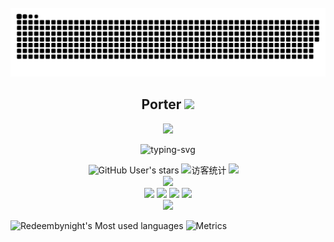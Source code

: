 <br>
<!-- 贪吃蛇代码贡献图 -->
<div align="center"><img src="https://raw.githubusercontent.com/Redeembynight/Redeembynight/output/github-contribution-grid-snake.svg" /></div>
<h2 align="center">Porter <img src="https://media.giphy.com/media/WUlplcMpOCEmTGBtBW/giphy.gif" width="30"></h2>
<!-- 敲代码的图片 -->
<div align="center" ><img order-radius="100px" src="https://cdn.jsdelivr.net/gh/sun0225SUN/photos/images/202108300019556.gif"/></div>
<p align="center">
   <img src="https://readme-typing-svg.herokuapp.com?font=Edu+NSW+ACT+Foundation&size=25&color=D38324&center=true&vCenter=true&width=420&lines=Nobody+grows+old+merely+by+a+number+of+years." alt="typing-svg"></p>
<!-- 徽章 -->
<div align="center">
  <img alt="GitHub User's stars" src="https://img.shields.io/github/stars/Redeembynight?style=social">
  <img src="https://visitor-badge.glitch.me/badge?page_id=Redeembynight" alt="访客统计" />
  <a href="https://t.me/Marilyncow/"><img src="https://img.shields.io/badge/Telegram-Channel-blue"></a>&emsp;
</div>

<div align="center">
    <img height="137px" src="https://github-readme-stats.vercel.app/api?username=Redeembynight&show_icons=true&count_private=true&theme=vue" />
</div>
<div align="center">
    <img  src="https://img.shields.io/badge/-HTML5-E34F26?style=flat-square&logo=html5&logoColor=white" />
    <img  src="https://img.shields.io/badge/-CSS3-1572B6?style=flat-square&logo=css3" />
    <img  src="https://img.shields.io/badge/-JavaScript-oringe?style=flat-square&logo=javascript" />
    <img  src="https://visitor-badge.glitch.me/badge?page_id=Redeembynight" />
</div>
<div align="center">
    <img  src="https://github-readme-streak-stats.herokuapp.com/?user=Redeembynight" />
</div>

![Redeembynight's Most used languages](https://github-readme-stats.vercel.app/api/top-langs/?username=Redeembynight&layout=compact&hide_border=true&langs_count=10)
![Metrics](https://metrics.lecoq.io/Redeembynight?template=classic&languages=1&topics=1&habits=1&traffic=1&starlists=1&calendar=1&base.indepth=false&base.hireable=false&languages.limit=8&languages.threshold=0%25&languages.other=false&languages.colors=github&languages.sections=most-used&languages.indepth=false&languages.analysis.timeout=15&languages.categories=markup%2C%20programming&languages.recent.categories=markup%2C%20programming&languages.recent.load=300&languages.recent.days=14&topics.mode=starred&topics.sort=stars&topics.limit=15&habits.from=200&habits.days=14&habits.facts=true&habits.charts=false&habits.charts.type=classic&habits.trim=false&habits.languages.limit=8&starlists.limit=2&starlists.limit.repositories=2&starlists.languages=false&starlists.limit.languages=8&starlists.shuffle.repositories=true&calendar.limit=1&config.timezone=Asia%2FShanghai)
